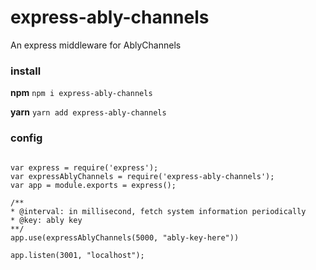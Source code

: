 # express-ably-channels
An express middleware for AblyChannels

### install 

**npm**
`npm i express-ably-channels`

**yarn**
`yarn add express-ably-channels`

### config

```

var express = require('express');
var expressAblyChannels = require('express-ably-channels');
var app = module.exports = express();

/**
* @interval: in millisecond, fetch system information periodically
* @key: ably key
**/
app.use(expressAblyChannels(5000, "ably-key-here"))

app.listen(3001, "localhost");

```
